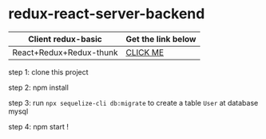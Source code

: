 # redux-react-server-backend
| Client redux-basic            | Get the link below                                                |
| ---------------------------------- | ----------------------------------------------------------------- |
| React+Redux+Redux-thunk | [CLICK ME](https://github.com/hoanganndev/Redux-Basic) |

step 1: clone this project

step 2: npm install

step 3: run `npx sequelize-cli db:migrate` to create a table `User` at database mysql

step 4: npm start !
